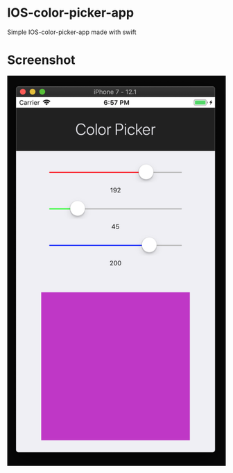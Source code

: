 # IOS-color-picker-app
Simple IOS-color-picker-app made with swift

# Screenshot
![Screenshot](screenshot.png)
